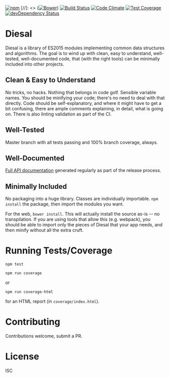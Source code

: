 [![npm](https://img.shields.io/npm/v/npm.svg)](https://www.npmjs.com/package/diesal)
[//]: <> ([![Bower](https://img.shields.io/bower/v/bootstrap.svg)]())
[![Build Status](https://img.shields.io/travis/skeate/diesal.svg)](https://travis-ci.org/skeate/diesal)
[![Code Climate](https://img.shields.io/codeclimate/github/skeate/diesal.svg)](https://codeclimate.com/github/skeate/diesal)
[![Test Coverage](https://img.shields.io/codeclimate/coverage/github/skeate/diesal.svg)](https://codeclimate.com/github/skeate/diesal/coverage)
[![devDependency Status](https://img.shields.io/david/dev/skeate/diesal.svg)](https://david-dm.org/skeate/diesal#info=devDependencies)

# Diesal

Diesal is a library of ES2015 modules implementing common data structures and
algorithms. The goal is to wind up with clean, easy to understand, well-tested,
well-documented code, that (with the right tools) can be minimally included into
other projects.

## Clean & Easy to Understand

No tricks, no hacks. Nothing that belongs in code golf. Sensible variable names.
You should be minifying your code; there's no need to deal with that directly.
Code should be self-explanatory, and where it might have to get a bit confusing,
there are ample comments explaining, in detail, what is going on. There is also
linting validation as part of the CI.

## Well-Tested

Master branch with all tests passing and 100% branch coverage, always.

## Well-Documented

[Full API documentation](http://skeate.github.io/diesal/docs) generated
regularly as part of the release process.

## Minimally Included

No packaging into a huge library. Classes are individually importable. `npm
install` the package, then import the modules you want.

For the web, `bower install`. This will actually install the source as-is -- no
transpilation. If you are using tools that allow this (e.g. webpack), you should
be able to import only the pieces of Diesal that your app needs, and then minify
without all the extra cruft.

# Running Tests/Coverage

`npm test`

`npm run coverage`

or

`npm run coverage-html`

for an HTML report (in `coverage/index.html`).

# Contributing

Contributions welcome, submit a PR.

# License

ISC
